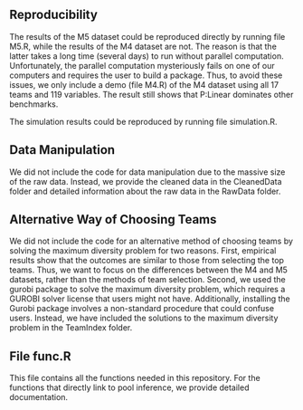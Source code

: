 ## Reproducibility
The results of the M5 dataset could be reproduced directly by running file M5.R, while the results of the M4 dataset are not. The reason is that the latter takes a long time (several days) to run without parallel computation. Unfortunately, the parallel computation mysteriously fails on one of our computers and requires the user to build a package. Thus, to avoid these issues, we only include a demo (file M4.R) of the M4 dataset using all 17 teams and 119 variables. The result still shows that P:Linear dominates other benchmarks.

The simulation results could be reproduced by running file simulation.R.

## Data Manipulation
We did not include the code for data manipulation due to the massive size of the raw data. Instead, we provide the cleaned data in the CleanedData folder and detailed information about the raw data in the RawData folder.

## Alternative Way of Choosing Teams
We did not include the code for an alternative method of choosing teams by solving the maximum diversity problem for two reasons. First, empirical results show that the outcomes are similar to those from selecting the top teams. Thus, we want to focus on the differences between the M4 and M5 datasets, rather than the methods of team selection. Second, we used the gurobi package to solve the maximum diversity problem, which requires a GUROBI solver license that users might not have. Additionally, installing the Gurobi package involves a non-standard procedure that could confuse users. Instead, we have included the solutions to the maximum diversity problem in the TeamIndex folder.

## File func.R 
This file contains all the functions needed in this repository. For the functions that directly link to pool inference, we provide detailed documentation. 
